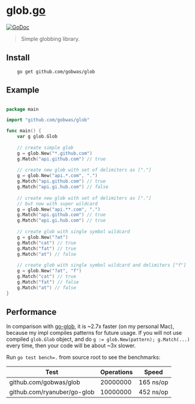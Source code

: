 # glob.[go](https://golang.org)

[![GoDoc](https://godoc.org/github.com/gobwas/glob?status.svg)](https://godoc.org/github.com/gobwas/glob)

> Simple globbing library.

## Install

```shell
    go get github.com/gobwas/glob
```

## Example

```go

package main

import "github.com/gobwas/glob"

func main() {
    var g glob.Glob
    
    // create simple glob
    g = glob.New("*.github.com")
    g.Match("api.github.com") // true
    
    // create new glob with set of delimiters as ["."]
    g = glob.New("api.*.com", ".")
    g.Match("api.github.com") // true
    g.Match("api.gi.hub.com") // false
    
    // create new glob with set of delimiters as ["."]
    // but now with super wildcard
    g = glob.New("api.**.com", ".")
    g.Match("api.github.com") // true
    g.Match("api.gi.hub.com") // true
        
    // create glob with single symbol wildcard
    g = glob.New("?at")
    g.Match("cat") // true
    g.Match("fat") // true
    g.Match("at") // false
    
    // create glob with single symbol wildcard and delimiters ["f"]
    g = glob.New("?at", "f")
    g.Match("cat") // true
    g.Match("fat") // false
    g.Match("at") // false 
}

```

## Performance

In comparison with [go-glob](https://github.com/ryanuber/go-glob), it is ~2.7x faster (on my personal Mac),
because my impl compiles patterns for future usage. If you will not use compiled `glob.Glob` object,
and do `g := glob.New(pattern); g.Match(...)` every time, then your code will be about ~3x slower.

Run `go test bench=.` from source root to see the benchmarks:

Test | Operations | Speed
-----|------------|------
github.com/gobwas/glob | 20000000 | 165 ns/op
github.com/ryanuber/go-glob | 10000000 | 452 ns/op